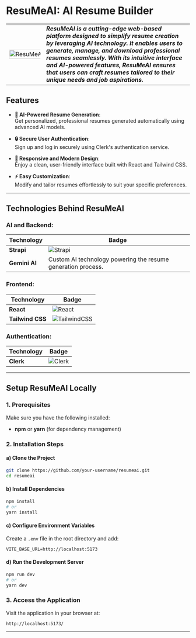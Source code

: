 # ResuMeAI: AI Resume Builder

<table>
<tr>
<td>
<img src="assets/icon.png" alt="ResuMeAI Logo" width="200%" height="200%">
</td>
<td>
<b><i>ResuMeAI is a cutting-edge web-based platform designed to simplify resume creation by leveraging AI technology. It enables users to generate, manage, and download professional resumes seamlessly. With its intuitive interface and AI-powered features, ResuMeAI ensures that users can craft resumes tailored to their unique needs and job aspirations.</i></b>
</td>
</tr>
</table>

## Features
- **🤖 AI-Powered Resume Generation**:   
  Get personalized, professional resumes generated automatically using advanced AI models.

- **🔒 Secure User Authentication**:  
  Sign up and log in securely using Clerk's authentication service.

- **📱 Responsive and Modern Design**:   
  Enjoy a clean, user-friendly interface built with React and Tailwind CSS.

- **⚡ Easy Customization**:   
  Modify and tailor resumes effortlessly to suit your specific preferences.

---

## Technologies Behind ResuMeAI
### AI and Backend:
| Technology       | Badge                                                                                     |
|------------------|-------------------------------------------------------------------------------------------|
| **Strapi**       | ![Strapi](https://img.shields.io/badge/Strapi-%232E7EEA.svg?style=for-the-badge&logo=strapi&logoColor=white) |
| **Gemini AI**    | Custom AI technology powering the resume generation process.                              |

### Frontend:
| Technology       | Badge                                                                                     |
|------------------|-------------------------------------------------------------------------------------------|
| **React**        | ![React](https://img.shields.io/badge/React-%2361DAFB.svg?style=for-the-badge&logo=react&logoColor=white)   |
| **Tailwind CSS** | ![TailwindCSS](https://img.shields.io/badge/TailwindCSS-%2338B2AC.svg?style=for-the-badge&logo=tailwind-css&logoColor=white) |

### Authentication:
| Technology       | Badge                                                                                     |
|------------------|-------------------------------------------------------------------------------------------|
| **Clerk**        | ![Clerk](https://img.shields.io/badge/Clerk-%234E69FF.svg?style=for-the-badge&logo=clerk&logoColor=white) |

---

## Setup ResuMeAI Locally
### 1. Prerequisites
Make sure you have the following installed:
- **npm** or **yarn** (for dependency management)

### 2. Installation Steps
#### a) Clone the Project
```bash
git clone https://github.com/your-username/resumeai.git
cd resumeai
```

#### b) Install Dependencies
```bash
npm install
# or
yarn install
```

#### c) Configure Environment Variables
Create a `.env` file in the root directory and add:
```env
VITE_BASE_URL=http://localhost:5173
```

#### d) Run the Development Server
```bash
npm run dev
# or
yarn dev
```

### 3. Access the Application
Visit the application in your browser at:
```
http://localhost:5173/
```

---



